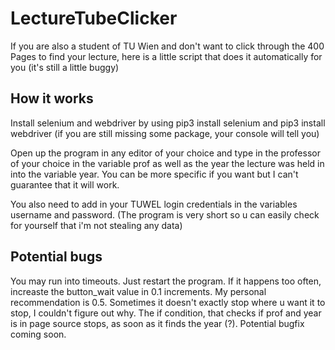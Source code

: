 # LectureTubeClicker
If you are also a student of TU Wien and don't want to click through the 400 Pages to find your lecture, here is a little script that does it automatically for you (it's still a little buggy)

## How it works
Install selenium and webdriver by using pip3 install selenium and pip3 install webdriver (if you are still missing some package, your console will tell you)

Open up the program in any editor of your choice and type in the professor of your choice in the variable prof as well as the year the lecture was held in into the variable year. You can be more specific if you want but I can't guarantee that it will work.

You also need to add in your TUWEL login credentials in the variables username and password. (The program is very short so u can easily check for yourself that i'm not stealing any data)

## Potential bugs
You may run into timeouts. Just restart the program. If it happens too often, increaste the button_wait value in 0.1 increments. My personal recommendation is 0.5.
Sometimes it doesn't exactly stop where u want it to stop, I couldn't figure out why. The if condition, that checks if prof and year is in page source stops, as soon as it finds the year (?). Potential bugfix coming soon.
